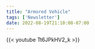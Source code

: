 ```yaml
---
title: "Armored Vehicle"
tags: ['Newsletter']
date: 2022-08-19T21:10:08-07:00
---
```


{{< youtube Tt6JPkHV2_k >}}
